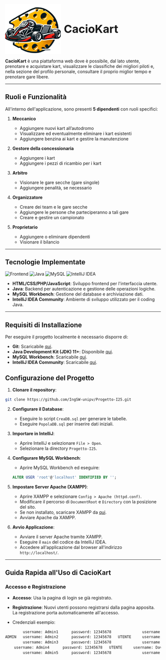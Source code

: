 <div style="display: flex; align-items: center;">
  <img src="LOGO_KART.png" width="180" style="margin-right: 10px;">
  <h1 style="font-size: 36px; font-weight: bold; margin: 0;">CacioKart</h1>
</div>

**CacioKart** è una piattaforma web dove è possibile, dal lato utente, prenotare e acquistare kart, visualizzare le classifiche dei migliori piloti e, nella sezione del profilo personale, consultare il proprio miglior tempo e prenotare gare libere.

---

## Ruoli e Funzionalità

All'interno dell'applicazione, sono presenti **5 dipendenti** con ruoli specifici:

1. **Meccanico**

   * Aggiungere nuovi kart all’autodromo
   * Visualizzare ed eventualmente eliminare i kart esistenti
   * Aggiungere benzina ai kart e gestire la manutenzione

2. **Gestore della concessionaria**

   * Aggiungere i kart
   * Aggiungere i pezzi di ricambio per i kart

3. **Arbitro**

   * Visionare le gare secche (gare singole)
   * Aggiungere penalità, se necessario

4. **Organizzatore**

   * Creare dei team e le gare secche
   * Aggiungere le persone che parteciperanno a tali gare
   * Creare e gestire un campionato

5. **Proprietario**

   * Aggiungere o eliminare dipendenti
   * Visionare il bilancio

---

## Tecnologie Implementate

![Frontend](https://img.shields.io/badge/Frontend-HTML-E34F26?style=for-the-badge\&logoColor=white)  ![Java](https://img.shields.io/badge/Backend-Java-007396?style=for-the-badge\&logo=java\&logoColor=white)   ![MySQL](https://img.shields.io/badge/Database-MySQL-4479A1?style=for-the-badge\&logo=mysql\&logoColor=white)  ![IntelliJ IDEA](https://img.shields.io/badge/IDE-IntelliJ_IDEA-000000?style=for-the-badge\&logo=intellij-idea\&logoColor=white)

* **HTML/CSS/PHP/JavaScript**: Sviluppo frontend per l'interfaccia utente.
* **Java**: Backend per autenticazione e gestione delle operazioni logiche.
* **MySQL Workbench**: Gestione del database e archiviazione dati.
* **IntelliJ IDEA Community**: Ambiente di sviluppo utilizzato per il coding Java.

---

## Requisiti di Installazione

Per eseguire il progetto localmente è necessario disporre di:

* **Git**: Scaricabile [qui](https://git-scm.com/downloads/win).
* **Java Development Kit (JDK) 11+**: Disponibile [qui](https://www.oracle.com/java/technologies/downloads/#jdk23-windows).
* **MySQL Workbench**: Scaricabile [qui](https://dev.mysql.com/downloads/installer/).
* **IntelliJ IDEA Community**: Scaricabile [qui](https://www.jetbrains.com/idea/download/).

## Configurazione del Progetto

1. **Clonare il repository**:

```bash
git clone https://github.com/IngSW-unipv/Progetto-I25.git
```

2. **Configurare il Database**:

   * Eseguire lo script `CreaDB.sql` per generare le tabelle.
   * Eseguire `PopolaDB.sql` per inserire dati iniziali.

3. **Importare in IntelliJ**:

   * Aprire IntelliJ e selezionare `File > Open`.
   * Selezionare la directory `Progetto-I25`.

4. **Configurare MySQL Workbench**:

   * Aprire MySQL Workbench ed eseguire:

   ```sql
   ALTER USER 'root'@'localhost' IDENTIFIED BY '';
   ```

5. **Impostare Server Apache (XAMPP)**:

   * Aprire XAMPP e selezionare `Config > Apache (httpd.conf)`.
   * Modificare il percorso di `DocumentRoot` e `Directory` con la posizione del sito.
   * Se non installato, scaricare XAMPP da [qui](https://www.apachefriends.org/download.html).
   * Avviare Apache da XAMPP.

6. **Avvio Applicazione**:

   * Avviare il server Apache tramite XAMPP.
   * Eseguire il `main` del codice da IntelliJ IDEA.
   * Accedere all'applicazione dal browser all'indirizzo `http://localhost/`.

---

## Guida Rapida all'Uso di CacioKart

### Accesso e Registrazione

* **Accesso**: Usa la pagina di login se già registrato.

* **Registrazione**: Nuovi utenti possono registrarsi dalla pagina apposita. La registrazione porta automaticamente all'accesso.

* Credenziali esempio:

```bash
        username: Admin1      password: 12345678              username: Andrea       password: 12345678
ADMIN   username: Admin2      password: 12345678   UTENTE     username: Alessandro   password: 12345678
        username: Admin3      password: 12345678              username: Luca         password: 12345678
	username: Admin4      password: 12345678   UTENTE     username: Davide       password: 12345678
        username: Admin5      password: 12345678              username: Adriano      password: 12345678
```
